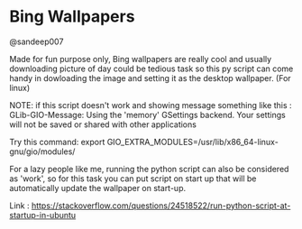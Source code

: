 # Bing Wallpapers

@sandeep007

Made for fun purpose only, Bing wallpapers are really cool and usually downloading picture of day could be tedious task so this py script can come handy in dowloading 
the image and setting it as the desktop wallpaper. (For linux)

NOTE: if this script doesn't work and showing message something like this :
GLib-GIO-Message: Using the 'memory' GSettings backend.  Your settings will not be saved or shared with other applications

Try this command: export GIO_EXTRA_MODULES=/usr/lib/x86_64-linux-gnu/gio/modules/


For a lazy people like me, running the python script can also be considered as 'work', so for this task you can put script on start up that will be automatically update the wallpaper on start-up.

Link : https://stackoverflow.com/questions/24518522/run-python-script-at-startup-in-ubuntu


